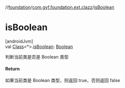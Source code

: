 //[foundation](../../index.md)/[com.gyf.foundation.ext.clazz](index.md)/[isBoolean](is-boolean.md)

# isBoolean

[androidJvm]\
val [Class](https://developer.android.com/reference/kotlin/java/lang/Class.html)&lt;*&gt;.[isBoolean](is-boolean.md): [Boolean](https://kotlinlang.org/api/core/kotlin-stdlib/kotlin/-boolean/index.html)

判断当前类是否是 Boolean 类型

#### Return

如果当前类是 Boolean 类型，则返回 true，否则返回 false